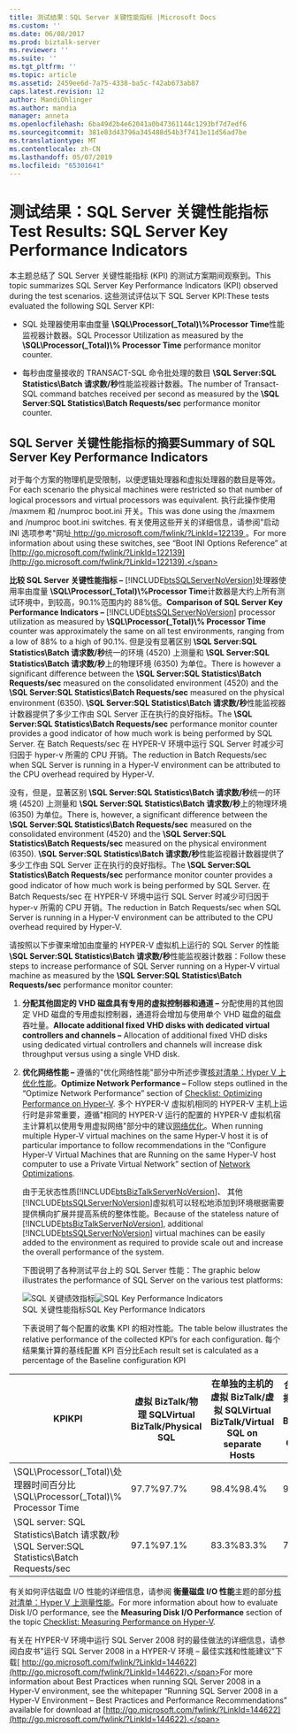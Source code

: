 ```yaml
---
title: 测试结果：SQL Server 关键性能指标 |Microsoft Docs
ms.custom: ''
ms.date: 06/08/2017
ms.prod: biztalk-server
ms.reviewer: ''
ms.suite: ''
ms.tgt_pltfrm: ''
ms.topic: article
ms.assetid: 2459ee6d-7a75-4338-ba5c-f42ab673ab87
caps.latest.revision: 12
author: MandiOhlinger
ms.author: mandia
manager: anneta
ms.openlocfilehash: 6ba49d2b4e62041a0b47361144c1293bf7d7edf6
ms.sourcegitcommit: 381e83d43796a345488d54b3f7413e11d56ad7be
ms.translationtype: MT
ms.contentlocale: zh-CN
ms.lasthandoff: 05/07/2019
ms.locfileid: "65301641"
---
```

# <a name="test-results-sql-server-key-performance-indicators"></a><span data-ttu-id="84f34-102">测试结果：SQL Server 关键性能指标</span><span class="sxs-lookup"><span data-stu-id="84f34-102">Test Results: SQL Server Key Performance Indicators</span></span>
<span data-ttu-id="84f34-103">本主题总结了 SQL Server 关键性能指标 (KPI) 的测试方案期间观察到。</span><span class="sxs-lookup"><span data-stu-id="84f34-103">This topic summarizes SQL Server Key Performance Indicators (KPI) observed during the test scenarios.</span></span> <span data-ttu-id="84f34-104">这些测试评估以下 SQL Server KPI:</span><span class="sxs-lookup"><span data-stu-id="84f34-104">These tests evaluated the following SQL Server KPI:</span></span>  
  
-   <span data-ttu-id="84f34-105">SQL 处理器使用率由度量 **\SQL\Processor(_Total)\\%Processor Time**性能监视器计数器。</span><span class="sxs-lookup"><span data-stu-id="84f34-105">SQL Processor Utilization as measured by the **\SQL\Processor(_Total)\\% Processor Time** performance monitor counter.</span></span>  
  
-   <span data-ttu-id="84f34-106">每秒由度量接收的 TRANSACT-SQL 命令批处理的数目 **\SQL Server:SQL Statistics\Batch 请求数/秒**性能监视器计数器。</span><span class="sxs-lookup"><span data-stu-id="84f34-106">The number of Transact-SQL command batches received per second as measured by the **\SQL Server:SQL Statistics\Batch Requests/sec** performance monitor counter.</span></span>  
  
## <a name="summary-of-sql-server-key-performance-indicators"></a><span data-ttu-id="84f34-107">SQL Server 关键性能指标的摘要</span><span class="sxs-lookup"><span data-stu-id="84f34-107">Summary of SQL Server Key Performance Indicators</span></span>  
 <span data-ttu-id="84f34-108">对于每个方案的物理机是受限制，以便逻辑处理器和虚拟处理器的数目是等效。</span><span class="sxs-lookup"><span data-stu-id="84f34-108">For each scenario the physical machines were restricted so that number of logical processors and virtual processors was equivalent.</span></span> <span data-ttu-id="84f34-109">执行此操作使用 /maxmem 和 /numproc boot.ini 开关。</span><span class="sxs-lookup"><span data-stu-id="84f34-109">This was done using the /maxmem and /numproc boot.ini switches.</span></span> <span data-ttu-id="84f34-110">有关使用这些开关的详细信息，请参阅"启动 INI 选项参考"网址[ http://go.microsoft.com/fwlink/?LinkId=122139 ](http://go.microsoft.com/fwlink/?LinkId=122139)。</span><span class="sxs-lookup"><span data-stu-id="84f34-110">For more information about using these switches, see “Boot INI Options Reference” at [http://go.microsoft.com/fwlink/?LinkId=122139](http://go.microsoft.com/fwlink/?LinkId=122139).</span></span>  
  
 <span data-ttu-id="84f34-111">**比较 SQL Server 关键性能指标 –** [!INCLUDE[btsSQLServerNoVersion](../includes/btssqlservernoversion-md.md)]处理器使用率由度量 **\SQL\Processor(_Total)\\%Processor Time**计数器是大约上所有测试环境中，到较高，90.1%范围内的 88%低。</span><span class="sxs-lookup"><span data-stu-id="84f34-111">**Comparison of SQL Server Key Performance Indicators –**  [!INCLUDE[btsSQLServerNoVersion](../includes/btssqlservernoversion-md.md)] processor utilization as measured by **\SQL\Processor(_Total)\\% Processor Time** counter was approximately the same on all test environments, ranging from a low of 88% to a high of 90.1%.</span></span> <span data-ttu-id="84f34-112">但是没有显著区别 **\SQL Server:SQL Statistics\Batch 请求数/秒**统一的环境 (4520) 上测量和 **\SQL Server:SQL Statistics\Batch 请求数/秒**上的物理环境 (6350) 为单位。</span><span class="sxs-lookup"><span data-stu-id="84f34-112">There is however a significant difference between the **\SQL Server:SQL Statistics\Batch Requests/sec** measured on the consolidated environment (4520) and the **\SQL Server:SQL Statistics\Batch Requests/sec** measured on the physical environment (6350).</span></span> <span data-ttu-id="84f34-113">**\SQL Server:SQL Statistics\Batch 请求数/秒**性能监视器计数器提供了多少工作由 SQL Server 正在执行的良好指标。</span><span class="sxs-lookup"><span data-stu-id="84f34-113">The **\SQL Server:SQL Statistics\Batch Requests/sec** performance monitor counter provides a good indicator of how much work is being performed by SQL Server.</span></span> <span data-ttu-id="84f34-114">在 Batch Requests/sec 在 HYPER-V 环境中运行 SQL Server 时减少可归因于 hyper-v 所需的 CPU 开销。</span><span class="sxs-lookup"><span data-stu-id="84f34-114">The reduction in Batch Requests/sec when SQL Server is running in a Hyper-V environment can be attributed to the CPU overhead required by Hyper-V.</span></span>  
  
 <span data-ttu-id="84f34-115">没有，但是，显著区别 **\SQL Server:SQL Statistics\Batch 请求数/秒**统一的环境 (4520) 上测量和 **\SQL Server:SQL Statistics\Batch 请求数/秒**上的物理环境 (6350) 为单位。</span><span class="sxs-lookup"><span data-stu-id="84f34-115">There is, however, a significant difference between the **\SQL Server:SQL Statistics\Batch Requests/sec** measured on the consolidated environment (4520) and the **\SQL Server:SQL Statistics\Batch Requests/sec** measured on the physical environment (6350).</span></span> <span data-ttu-id="84f34-116">**\SQL Server:SQL Statistics\Batch 请求数/秒**性能监视器计数器提供了多少工作由 SQL Server 正在执行的良好指标。</span><span class="sxs-lookup"><span data-stu-id="84f34-116">The **\SQL Server:SQL Statistics\Batch Requests/sec** performance monitor counter provides a good indicator of how much work is being performed by SQL Server.</span></span> <span data-ttu-id="84f34-117">在 Batch Requests/sec 在 HYPER-V 环境中运行 SQL Server 时减少可归因于 hyper-v 所需的 CPU 开销。</span><span class="sxs-lookup"><span data-stu-id="84f34-117">The reduction in Batch Requests/sec when SQL Server is running in a Hyper-V environment can be attributed to the CPU overhead required by Hyper-V.</span></span>  
  
 <span data-ttu-id="84f34-118">请按照以下步骤来增加由度量的 HYPER-V 虚拟机上运行的 SQL Server 的性能 **\SQL Server:SQL Statistics\Batch 请求数/秒**性能监视器计数器：</span><span class="sxs-lookup"><span data-stu-id="84f34-118">Follow these steps to increase performance of SQL Server running on a Hyper-V virtual machine as measured by the **\SQL Server:SQL Statistics\Batch Requests/sec** performance monitor counter:</span></span>  
  
1. <span data-ttu-id="84f34-119">**分配其他固定的 VHD 磁盘具有专用的虚拟控制器和通道 –** 分配使用的其他固定 VHD 磁盘的专用虚拟控制器，通道将会增加与使用单个 VHD 磁盘的磁盘吞吐量。</span><span class="sxs-lookup"><span data-stu-id="84f34-119">**Allocate additional fixed VHD disks with dedicated virtual controllers and channels –** Allocation of additional fixed VHD disks using dedicated virtual controllers and channels will increase disk throughput versus using a single VHD disk.</span></span>  
  
2. <span data-ttu-id="84f34-120">**优化网络性能 –** 遵循的"优化网络性能"部分中所述步骤[核对清单：Hyper V 上优化性能](~/technical-guides/checklist-optimizing-performance-on-hyper-v.md)。</span><span class="sxs-lookup"><span data-stu-id="84f34-120">**Optimize Network Performance –** Follow steps outlined in the “Optimize Network Performance” section of [Checklist: Optimizing Performance on Hyper-V](~/technical-guides/checklist-optimizing-performance-on-hyper-v.md).</span></span> <span data-ttu-id="84f34-121">多个 HYPER-V 虚拟机相同的 HYPER-V 主机上运行时是非常重要，遵循"相同的 HYPER-V 运行的配置的 HYPER-V 虚拟机宿主计算机以使用专用虚拟网络"部分中的建议[网络优化](../technical-guides/network-optimizations.md)。</span><span class="sxs-lookup"><span data-stu-id="84f34-121">When running multiple Hyper-V virtual machines on the same Hyper-V host it is of particular importance to follow recommendations in the “Configure Hyper-V Virtual Machines that are Running on the same Hyper-V host computer to use a Private Virtual Network” section of [Network Optimizations](../technical-guides/network-optimizations.md).</span></span>  
  
   <span data-ttu-id="84f34-122">由于无状态性质[!INCLUDE[btsBizTalkServerNoVersion](../includes/btsbiztalkservernoversion-md.md)]、 其他[!INCLUDE[btsSQLServerNoVersion](../includes/btssqlservernoversion-md.md)]虚拟机可以轻松地添加到环境根据需要提供横向扩展并提高系统的整体性能。</span><span class="sxs-lookup"><span data-stu-id="84f34-122">Because of the stateless nature of [!INCLUDE[btsBizTalkServerNoVersion](../includes/btsbiztalkservernoversion-md.md)], additional [!INCLUDE[btsSQLServerNoVersion](../includes/btssqlservernoversion-md.md)] virtual machines can be easily added to the environment as required to provide scale out and increase the overall performance of the system.</span></span>  
  
   <span data-ttu-id="84f34-123">下图说明了各种测试平台上的 SQL Server 性能：</span><span class="sxs-lookup"><span data-stu-id="84f34-123">The graphic below illustrates the performance of SQL Server on the various test platforms:</span></span>  
  
   <span data-ttu-id="84f34-124">![SQL 关键绩效指标](../technical-guides/media/sqlkpi.gif "SQLKPI")</span><span class="sxs-lookup"><span data-stu-id="84f34-124">![SQL Key Performance Indicators](../technical-guides/media/sqlkpi.gif "SQLKPI")</span></span>  
   <span data-ttu-id="84f34-125">SQL 关键性能指标</span><span class="sxs-lookup"><span data-stu-id="84f34-125">SQL Key Performance Indicators</span></span>  
  
   <span data-ttu-id="84f34-126">下表说明了每个配置的收集 KPI 的相对性能。</span><span class="sxs-lookup"><span data-stu-id="84f34-126">The table below illustrates the relative performance of the collected KPI’s for each configuration.</span></span> <span data-ttu-id="84f34-127">每个结果集计算的基线配置 KPI 百分比</span><span class="sxs-lookup"><span data-stu-id="84f34-127">Each result set is calculated as a percentage of the Baseline configuration KPI</span></span>  
  
|<span data-ttu-id="84f34-128">KPI</span><span class="sxs-lookup"><span data-stu-id="84f34-128">KPI</span></span>|<span data-ttu-id="84f34-129">虚拟 BizTalk/物理 SQL</span><span class="sxs-lookup"><span data-stu-id="84f34-129">Virtual BizTalk/Physical SQL</span></span>|<span data-ttu-id="84f34-130">在单独的主机的虚拟 BizTalk/虚拟 SQL</span><span class="sxs-lookup"><span data-stu-id="84f34-130">Virtual BizTalk/Virtual SQL on separate Hosts</span></span>|<span data-ttu-id="84f34-131">合并环境上的虚拟 BizTalk/虚拟 SQL</span><span class="sxs-lookup"><span data-stu-id="84f34-131">Virtual BizTalk/Virtual SQL on Consolidated environment</span></span>|  
|---------|-----------------------------------|----------------------------------------------------|--------------------------------------------------------------|  
|<span data-ttu-id="84f34-132">\SQL\Processor(_Total)\\处理器时间百分比</span><span class="sxs-lookup"><span data-stu-id="84f34-132">\SQL\Processor(_Total)\\% Processor Time</span></span>|<span data-ttu-id="84f34-133">97.7%</span><span class="sxs-lookup"><span data-stu-id="84f34-133">97.7%</span></span>|<span data-ttu-id="84f34-134">98.4%</span><span class="sxs-lookup"><span data-stu-id="84f34-134">98.4%</span></span>|<span data-ttu-id="84f34-135">99.9%</span><span class="sxs-lookup"><span data-stu-id="84f34-135">99.9%</span></span>|  
|<span data-ttu-id="84f34-136">\SQL server: SQL Statistics\Batch 请求数/秒</span><span class="sxs-lookup"><span data-stu-id="84f34-136">\SQL Server:SQL Statistics\Batch Requests/sec</span></span>|<span data-ttu-id="84f34-137">97.1%</span><span class="sxs-lookup"><span data-stu-id="84f34-137">97.1%</span></span>|<span data-ttu-id="84f34-138">83.3%</span><span class="sxs-lookup"><span data-stu-id="84f34-138">83.3%</span></span>|<span data-ttu-id="84f34-139">71.2%</span><span class="sxs-lookup"><span data-stu-id="84f34-139">71.2%</span></span>|  
  
 <span data-ttu-id="84f34-140">有关如何评估磁盘 I/O 性能的详细信息，请参阅 **衡量磁盘 I/O 性能**主题的部分[核对清单：Hyper V 上测量性能](../technical-guides/checklist-measuring-performance-on-hyper-v.md)。</span><span class="sxs-lookup"><span data-stu-id="84f34-140">For more information about how to evaluate Disk I/O performance, see the **Measuring Disk I/O Performance** section of the topic [Checklist: Measuring Performance on Hyper-V](../technical-guides/checklist-measuring-performance-on-hyper-v.md).</span></span>  
  
 <span data-ttu-id="84f34-141">有关在 HYPER-V 环境中运行 SQL Server 2008 时的最佳做法的详细信息，请参阅白皮书"运行 SQL Server 2008 in a HYPER-V 环境 – 最佳实践和性能建议"下载[ http://go.microsoft.com/fwlink/?LinkId=144622](http://go.microsoft.com/fwlink/?LinkId=144622).</span><span class="sxs-lookup"><span data-stu-id="84f34-141">For more information about Best Practices when running SQL Server 2008 in a Hyper-V environment, see the whitepaper “Running SQL Server 2008 in a Hyper-V Environment – Best Practices and Performance Recommendations” available for download at [http://go.microsoft.com/fwlink/?LinkId=144622](http://go.microsoft.com/fwlink/?LinkId=144622).</span></span>